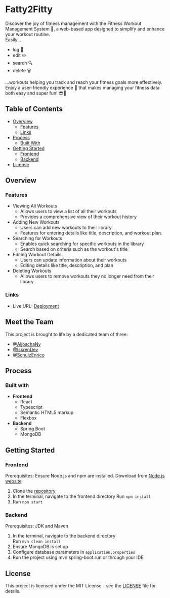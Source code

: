# Fatty2Fitty
Discover the joy of fitness management with the Fitness Workout Management System 💪, a web-based app designed to simplify and enhance your workout routine.  
Easily...
- log 📝
- edit ✏️
- search 🔍
- delete 🗑

...workouts helping you track and reach your fitness goals more effectively. Enjoy a user-friendly experience 🚀 that makes managing your fitness data both easy and super fun! 😎🌟
## Table of Contents

- [Overview](#overview)
    - [Features](#features)
    - [Links](#links)
- [Process](#process)
    - [Built With](#built-with)
- [Getting Started](#getting-started)
    - [Frontend](#frontend)
    - [Backend](#backend)
- [License](#license)

## Overview

### Features
- Viewing All Workouts
    - Allows users to view a list of all their workouts
    - Provides a comprehensive view of their workout history
- Adding New Workouts
    - Users can add new workouts to their library
    - Features for entering details like title, description, and workout plan.
- Searching for Workouts
    - Enables quick searching for specific workouts in the library
    - Search based on criteria such as the workout's title
- Editing Workout Details
    - Users can update information about their workouts
    - Editing details like title, description, and plan
- Deleting Workouts
    - Allows users to remove workouts they no longer need from their library

### Links
- Live URL: [Deployment](https://fatty2fitty.onrender.com)

## Meet the Team
This project is brought to life by a dedicated team of three:
- [@AljoschaNy](https://github.com/AljoschaNy)
- [@IskrenDev](https://github.com/IskrenDev)
- [@SchulzEnrico](https://github.com/SchulzEnrico)


## Process

### Built with
- **Frontend**
    - React
    - Typescript
    - Semantic HTML5 markup
    - Flexbox
- **Backend**
    - Spring Boot
    - MongoDB

## Getting Started

### Frontend
Prerequisites: Ensure Node.js and npm are installed. Download from [Node.js website](https://nodejs.org/en)
1. Clone the [repository](https://github.com/neuefische/cgn-java-23-3-teamprojekt-team-2.git)
2. In the terminal, navigate to the frontend directory
   Run `npm install`
3. Run `npm start`

### Backend
Prerequisites: JDK and Maven
1. In the terminal, navigate to the backend directory  
   Run `mvn clean install`
2. Ensure MongoDB is set up
3. Configure database parameters in `application.properties`
4. Run the project using mvn spring-boot:run or through your IDE

## License
This project is licensed under the MIT License - see the [LICENSE](./LICENSE.md) file for details.
